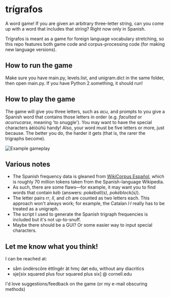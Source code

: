 # trígrafos
A word game! If you are given an arbitrary three-letter string, can you come up with a word that includes that string? Right now only in Spanish.

Trígrafos is meant as a game for foreign language vocabulary stretching, so this repo features both game code and corpus-processing code (for making new language versions).

## How to run the game
Make sure you have main.py, levels.list, and unigram.dict in the same folder, then open main.py. If you have Python 2.something, it should run!

## How to play the game
The game will give you three letters, such as *acu*, and prompts to you give a Spanish word that contains those letters in order (e.g. *facultad* or *acurrucarse*, meaning 'to snuggle'). You may want to have the special characters áéíóúñü handy! Also, your word must be five letters or more, just because. The better you do, the harder it gets (that is, the rarer the trigraphs become).

![Example gameplay](https://github.com/settinger/trigrafos/blob/master/gameplay.png)

## Various notes
- The Spanish frequency data is gleaned from [WikiCorpus Español](http://www.cs.upc.edu/~nlp/wikicorpus/), which is roughly 70 million tokens taken from the Spanish-language Wikipedia.
- As such, there are some flaws&mdash;for example, it may want you to find words that contain *kéb* (answers: *pokéball(s)*, *pokéblock(s)*).
- The letter pairs *rr*, *ll*, and *ch* are counted as two letters each. This approach won't always work; for example, the Catalan *l·l* really has to be treated as a unigraph.
- The script I used to generate the Spanish trigraph frequencies is included but it's not up-to-snuff.
- Maybe there should be a GUI? Or some easier way to input special characters.

## Let me know what you think!
I can be reached at: 
- såm ündèrscõre ëttîngêr ât hmç døt edu, without any diacritics
- sje[six squared plus four squared plus six] @ cornell.edu

I'd love suggestions/feedback on the game (or my e-mail obscuring methods)
